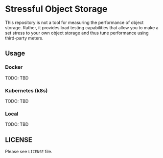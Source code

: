 # Stressful Object Storage

This repository is not a tool for measuring the performance of object storage.
Rather, it provides load testing capabilities that allow you to make a set stress to your own object storage and thus tune performance using third-party meters.

## Usage

### Docker

TODO: TBD

### Kubernetes (k8s)

TODO: TBD

### Local

TODO: TBD

## LICENSE

Please see `LICENSE` file.
